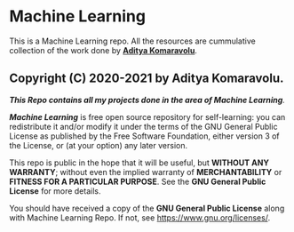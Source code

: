 # Machine Learning

This is a Machine Learning repo. All the resources are cummulative collection of the work done by [**Aditya Komaravolu**](url).


##  **Copyright (C) 2020-2021 by Aditya Komaravolu**.


 _**This Repo contains all my projects done in the area of Machine Learning**._

 _**Machine Learning**_ is free open source repository for self-learning: you can redistribute it and/or modify it under
 the terms of the GNU General Public License as published by the Free
 Software Foundation, either version 3 of the License, or (at your option)
 any later version.

 This repo is public in the hope that it will be useful, but **WITHOUT
 ANY WARRANTY**; without even the implied warranty of **MERCHANTABILITY** or
 **FITNESS FOR A PARTICULAR PURPOSE**.  See the **GNU General Public License** for
 more details.

 You should have received a copy of the **GNU General Public License** along with
 Machine Learning Repo.  If not, see <https://www.gnu.org/licenses/>.
